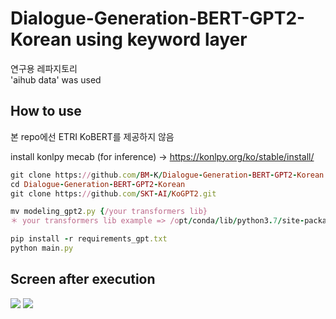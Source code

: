 # Dialogue-Generation-BERT-GPT2-Korean using keyword layer
연구용 레파지토리 <br>
'aihub data' was used

## How to use
본 repo에선 ETRI KoBERT를 제공하지 않음

install konlpy mecab (for inference) -> https://konlpy.org/ko/stable/install/
```ruby
git clone https://github.com/BM-K/Dialogue-Generation-BERT-GPT2-Korean.git
cd Dialogue-Generation-BERT-GPT2-Korean
git clone https://github.com/SKT-AI/KoGPT2.git

mv modeling_gpt2.py {/your transformers lib}
＊ your transformers lib example => /opt/conda/lib/python3.7/site-packages/transformers/

pip install -r requirements_gpt.txt
python main.py
```

## Screen after execution
<img src = "https://user-images.githubusercontent.com/55969260/88027255-f0ce0d00-cb71-11ea-9cfe-8f5849acb0c9.png">
<img src = "https://user-images.githubusercontent.com/55969260/88027416-2ecb3100-cb72-11ea-9918-921ca5a7dd0f.png">
